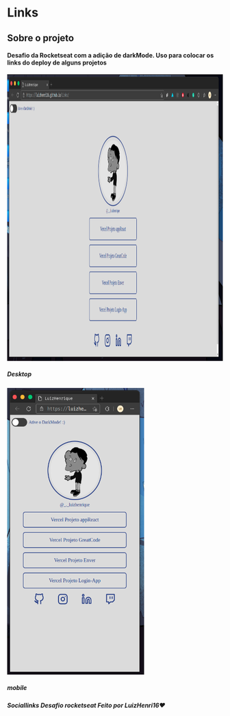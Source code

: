 # Links
## Sobre o projeto

#### Desafio da Rocketseat com a adição de darkMode. Uso para colocar os links do deploy de alguns projetos


<img src="https://github.com/LuizHenri16/Links/blob/main/assets/screenshot/linkSreenshot1.png" width="1024" height="668"/>

##### Desktop

<img src="https://github.com/LuizHenri16/Links/blob/main/assets/screenshot/linkScreenshot2.png" width="320" height="668"/>

##### mobile

##### Sociallinks Desafio rocketseat Feito por LuizHenri16❤️
